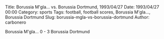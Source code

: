 Title: Borussia M'gla… vs. Borussia Dortmund, 1993/04/27
Date: 1993/04/27 00:00
Category: sports
Tags: football, football scores, Borussia M'gla…, Borussia Dortmund
Slug: borussia-mgla-vs-borussia-dortmund
Author: carbonero


Borussia M'gla… 0 - 3 Borussia Dortmund
